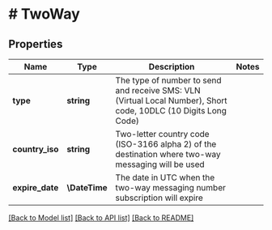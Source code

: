 # # TwoWay

## Properties

Name | Type | Description | Notes
------------ | ------------- | ------------- | -------------
**type** | **string** | The type of number to send and receive SMS: VLN (Virtual Local Number), Short code, 10DLC (10 Digits Long Code) |
**country_iso** | **string** | Two-letter country code (ISO-3166 alpha 2) of the destination where two-way messaging will be used |
**expire_date** | **\DateTime** | The date in UTC when the two-way messaging number subscription will expire |

[[Back to Model list]](../../README.md#models) [[Back to API list]](../../README.md#endpoints) [[Back to README]](../../README.md)
